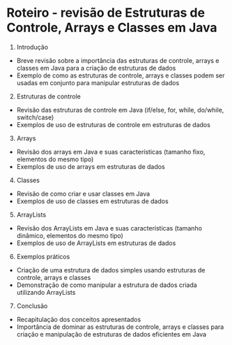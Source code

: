 # Roteiro - revisão de Estruturas de Controle, Arrays e Classes em Java

1. Introdução
- Breve revisão sobre a importância das estruturas de controle, arrays e classes em Java para a criação de estruturas de dados
- Exemplo de como as estruturas de controle, arrays e classes podem ser usadas em conjunto para manipular estruturas de dados
2. Estruturas de controle
- Revisão das estruturas de controle em Java (if/else, for, while, do/while, switch/case)
- Exemplos de uso de estruturas de controle em estruturas de dados
3. Arrays
- Revisão dos arrays em Java e suas características (tamanho fixo, elementos do mesmo tipo)
- Exemplos de uso de arrays em estruturas de dados
4. Classes
- Revisão de como criar e usar classes em Java
- Exemplos de uso de classes em estruturas de dados
5. ArrayLists
- Revisão dos ArrayLists em Java e suas características (tamanho dinâmico, elementos do mesmo tipo)
- Exemplos de uso de ArrayLists em estruturas de dados

6. Exemplos práticos
- Criação de uma estrutura de dados simples usando estruturas de controle, arrays e classes
- Demonstração de como manipular a estrutura de dados criada utilizando ArrayLists
7. Conclusão
- Recapitulação dos conceitos apresentados
- Importância de dominar as estruturas de controle, arrays e classes para criação e manipulação de estruturas de dados eficientes em Java


